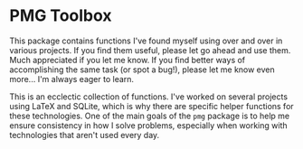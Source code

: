 # PMG Toolbox

This package contains functions I've found myself using over and over in various projects. If you find them useful, please let go ahead and use them. Much appreciated if you let me know. If you find better ways of accomplishing the same task (or spot a bug!), please let me know even more... I'm always eager to learn.

This is an ecclectic collection of functions. I've worked on several projects using LaTeX and SQLite, which is why there are specific helper functions for these technologies. One of the main goals of the `pmg` package is to help me ensure consistency in how I solve problems, especially when working with technologies that aren't used every day.